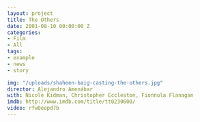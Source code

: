 ```yaml
---
layout: project
title: The Others
date: 2001-08-10 00:00:00 Z
categories:
- Film
- All
tags:
- example
- news
- story

img: "/uploads/shaheen-baig-casting-the-others.jpg"
director: Alejandro Amenábar
with: Nicole Kidman, Christopher Eccleston, Fionnula Flanagan
imdb: http://www.imdb.com/title/tt0230600/
video: rfw0eopd7b
---
```


